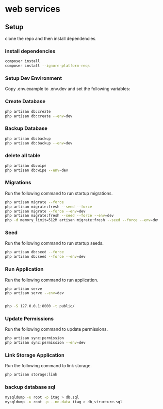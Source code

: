 # web services

## Setup

clone the repo and then install dependencies.

### install dependencies

```bash
composer install
composer install --ignore-platform-reqs
```

### Setup Dev Environment
Copy .env.example to .env.dev and set the following variables:

### Create Database
```bash
php artisan db:create
php artisan db:create --env=dev
```


### Backup Database
```bash
php artisan db:backup
php artisan db:backup --env=dev
```

### delete all table
```bash
php artisan db:wipe
php artisan db:wipe --env=dev
```

### Migrations

Run the following command to run startup migrations.

```bash
php artisan migrate --force
php artisan migrate:fresh --seed --force
php artisan migrate --force --env=dev
php artisan migrate:fresh --seed --force --env=dev
php -d memory_limit=512M artisan migrate:fresh --seed --force --env=dev
```

### Seed

Run the following command to run startup seeds.

```bash
php artisan db:seed --force
php artisan db:seed --force --env=dev
```
### Run Application

Run the following command to run application.

```bash
php artisan serve
php artisan serve --env=dev


php -S 127.0.0.1:8000 -t public/
```

### Update Permissions

Run the following command to update permissions.

```bash
php artisan sync:permission
php artisan sync:permission --env=dev
```

### Link Storage Application

Run the following command to link storage.

```bash
php artisan storage:link
```

### backup database sql

```bash
mysqldump -u root -p itag > db.sql
mysqldump -u root -p --no-data itag > db_structure.sql
```